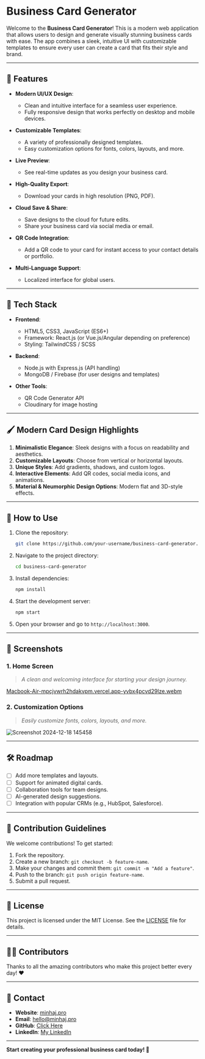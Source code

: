 # Business Card Generator

Welcome to the **Business Card Generator**! This is a modern web application that allows users to design and generate visually stunning business cards with ease. The app combines a sleek, intuitive UI with customizable templates to ensure every user can create a card that fits their style and brand.

---

## 🌟 Features

- **Modern UI/UX Design**: 
  - Clean and intuitive interface for a seamless user experience.
  - Fully responsive design that works perfectly on desktop and mobile devices.
  
- **Customizable Templates**: 
  - A variety of professionally designed templates.
  - Easy customization options for fonts, colors, layouts, and more.

- **Live Preview**: 
  - See real-time updates as you design your business card.

- **High-Quality Export**:
  - Download your cards in high resolution (PNG, PDF).

- **Cloud Save & Share**:
  - Save designs to the cloud for future edits.
  - Share your business card via social media or email.

- **QR Code Integration**:
  - Add a QR code to your card for instant access to your contact details or portfolio.

- **Multi-Language Support**: 
  - Localized interface for global users.

---

## 🚀 Tech Stack

- **Frontend**:
  - HTML5, CSS3, JavaScript (ES6+)
  - Framework: React.js (or Vue.js/Angular depending on preference)
  - Styling: TailwindCSS / SCSS
  
- **Backend**:
  - Node.js with Express.js (API handling)
  - MongoDB / Firebase (for user designs and templates)
  
- **Other Tools**:
  - QR Code Generator API
  - Cloudinary for image hosting

---

## 🖌️ Modern Card Design Highlights

1. **Minimalistic Elegance**: Sleek designs with a focus on readability and aesthetics.
2. **Customizable Layouts**: Choose from vertical or horizontal layouts.
3. **Unique Styles**: Add gradients, shadows, and custom logos.
4. **Interactive Elements**: Add QR codes, social media icons, and animations.
5. **Material & Neumorphic Design Options**: Modern flat and 3D-style effects.

---

## 🎯 How to Use

1. Clone the repository:
   ```bash
   git clone https://github.com/your-username/business-card-generator.git
   ```
2. Navigate to the project directory:
   ```bash
   cd business-card-generator
   ```
3. Install dependencies:
   ```bash
   npm install
   ```
4. Start the development server:
   ```bash
   npm start
   ```
5. Open your browser and go to `http://localhost:3000`.

---

## 📸 Screenshots

### 1. Home Screen
> *A clean and welcoming interface for starting your design journey.*

[Macbook-Air-mpcjvwrh2hdakvpm.vercel.app-yvbx4pcvd29lze.webm](https://github.com/user-attachments/assets/085a40eb-c4d0-4b19-ab9f-08337de79335)


### 2. Customization Options
> *Easily customize fonts, colors, layouts, and more.*

![Screenshot 2024-12-18 145458](https://github.com/user-attachments/assets/aed45bb0-4674-404e-94f4-8720d7211171)


---

## 🛠️ Roadmap

- [ ] Add more templates and layouts.
- [ ] Support for animated digital cards.
- [ ] Collaboration tools for team designs.
- [ ] AI-generated design suggestions.
- [ ] Integration with popular CRMs (e.g., HubSpot, Salesforce).

---

## 🤝 Contribution Guidelines

We welcome contributions! To get started:

1. Fork the repository.
2. Create a new branch: `git checkout -b feature-name`.
3. Make your changes and commit them: `git commit -m "Add a feature"`.
4. Push to the branch: `git push origin feature-name`.
5. Submit a pull request.

---

## 📄 License

This project is licensed under the MIT License. See the [LICENSE](./LICENSE) file for details.

---

## 👩‍💻 Contributors

Thanks to all the amazing contributors who make this project better every day! ❤️

---

## 📧 Contact

- **Website**: [minhaj.pro](https://minhaj.pro)
- **Email**: hello@minhaj.pro
- **GitHub**: [Click Here](https://github.com/minhaaj-t/)
- **LinkedIn**: [My LinkedIn](https://www.linkedin.com/in/minhaj-t/)

---

**Start creating your professional business card today! 🚀**

